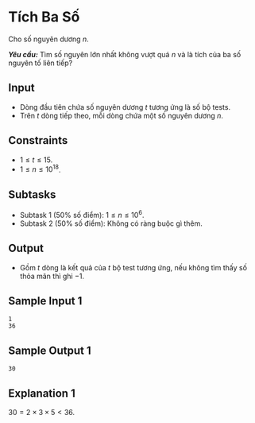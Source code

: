 # Tích Ba Số

Cho số nguyên dương $n$.

***Yêu cầu:*** Tìm số nguyên lớn nhất không vượt quá $n$ và là tích của ba số nguyên tố liên tiếp?

## Input

- Dòng đầu tiên chứa số nguyên dương $t$ tương ứng là số bộ tests.
- Trên $t$ dòng tiếp theo, mỗi dòng chứa một số nguyên dương $n$.

## Constraints

- $1 \le t \le 15$.
- $1 \le n \le 10^{18}$.

## Subtasks

- Subtask $1$ ($50\%$ số điểm): $1 \le n \le 10^6$.
- Subtask $2$ ($50\%$ số điểm): Không có ràng buộc gì thêm.

## Output

- Gồm $t$ dòng là kết quả của $t$ bộ test tương ứng, nếu không tìm thấy số thỏa mãn thì ghi $-1$.

## Sample Input 1

```
1
36
```

## Sample Output 1

```
30
```

## Explanation 1

$30 = 2 \times 3 \times 5 < 36$.